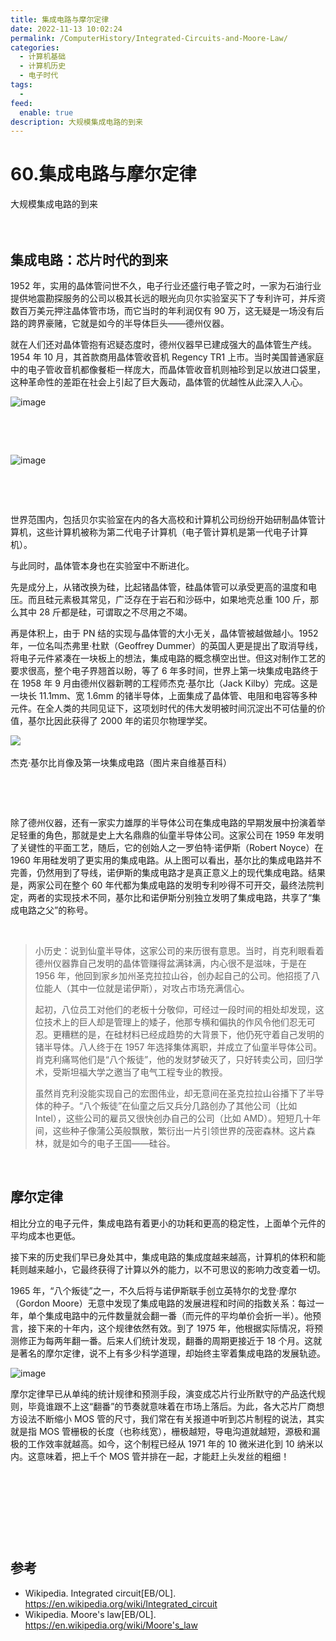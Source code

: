 ```yaml
---
title: 集成电路与摩尔定律
date: 2022-11-13 10:02:24
permalink: /ComputerHistory/Integrated-Circuits-and-Moore-Law/
categories:
  - 计算机基础
  - 计算机历史
  - 电子时代
tags:
  - 
feed:
  enable: true
description: 大规模集成电路的到来
---
```



# 60.集成电路与摩尔定律

大规模集成电路的到来

‍<!-- more -->　　‍

## 集成电路：芯片时代的到来

1952 年，实用的晶体管问世不久，电子行业还盛行电子管之时，一家为石油行业提供地震勘探服务的公司以极其长远的眼光向贝尔实验室买下了专利许可，并斥资数百万美元押注晶体管市场，而它当时的年利润仅有 90 万，这无疑是一场没有后路的跨界豪赌，它就是如今的半导体巨头——德州仪器。

就在人们还对晶体管抱有迟疑态度时，德州仪器早已建成强大的晶体管生产线。1954 年 10 月，其首款商用晶体管收音机 Regency TR1 上市。当时美国普通家庭中的电子管收音机都像餐柜一样庞大，而晶体管收音机则袖珍到足以放进口袋里，这种革命性的差距在社会上引起了巨大轰动，晶体管的优越性从此深入人心。

![image](https://image.peterjxl.com/blog/image-20220820104229-1snp9jb.png)

‍

‍

![image](https://image.peterjxl.com/blog/image-20220820104337-23gmxn8.png)​

‍

‍

世界范围内，包括贝尔实验室在内的各大高校和计算机公司纷纷开始研制晶体管计算机，这些计算机被称为第二代电子计算机（电子管计算机是第一代电子计算机）。

与此同时，晶体管本身也在实验室中不断进化。

先是成分上，从锗改换为硅，比起锗晶体管，硅晶体管可以承受更高的温度和电压。而且硅元素极其常见，广泛存在于岩石和沙砾中，如果地壳总重 100 斤，那么其中 28 斤都是硅，可谓取之不尽用之不竭。

再是体积上，由于 PN 结的实现与晶体管的大小无关，晶体管被越做越小。1952 年，一位名叫杰弗里·杜默（Geoffrey Dummer）的英国人更是提出了取消导线，将电子元件紧凑在一块板上的想法，集成电路的概念横空出世。但这对制作工艺的要求很高，整个电子界翘首以盼，等了 6 年多时间，世界上第一块集成电路终于在 1958 年 9 月由德州仪器新聘的工程师杰克·基尔比（Jack Kilby）完成。这是一块长 11.1mm、宽 1.6mm 的锗半导体，上面集成了晶体管、电阻和电容等多种元件。在全人类的共同见证下，这项划时代的伟大发明被时间沉淀出不可估量的价值，基尔比因此获得了 2000 年的诺贝尔物理学奖。

​![](https://image.peterjxl.com/blog/image-20220820104531-aeifgch.png)​

杰克·基尔比肖像及第一块集成电路（图片来自维基百科）

‍

‍

除了德州仪器，还有一家实力雄厚的半导体公司在集成电路的早期发展中扮演着举足轻重的角色，那就是史上大名鼎鼎的仙童半导体公司。这家公司在 1959 年发明了关键性的平面工艺，随后，它的创始人之一罗伯特·诺伊斯（Robert Noyce）在 1960 年用硅发明了更实用的集成电路。从上图可以看出，基尔比的集成电路并不完善，仍然用到了导线，诺伊斯的集成电路才是真正意义上的现代集成电路。结果是，两家公司在整个 60 年代都为集成电路的发明专利吵得不可开交，最终法院判定，两者的实现技术不同，基尔比和诺伊斯分别独立发明了集成电路，共享了“集成电路之父”的称号。

‍

> 小历史：说到仙童半导体，这家公司的来历很有意思。当时，肖克利眼看着德州仪器靠自己发明的晶体管赚得盆满钵满，内心很不是滋味，于是在 1956 年，他回到家乡加州圣克拉拉山谷，创办起自己的公司。他招揽了八位能人（其中一位就是诺伊斯），对攻占市场充满信心。
>
> 起初，八位员工对他们的老板十分敬仰，可经过一段时间的相处却发现，这位技术上的巨人却是管理上的矮子，他那专横和偏执的作风令他们忍无可忍。更糟糕的是，在硅材料已经成趋势的大背景下，他仍死守着自己发明的锗半导体。八人终于在 1957 年选择集体离职，并成立了仙童半导体公司。肖克利痛骂他们是“八个叛徒”，他的发财梦破灭了，只好转卖公司，回归学术，受斯坦福大学之邀当了电气工程专业的教授。
>
> 虽然肖克利没能实现自己的宏图伟业，却无意间在圣克拉拉山谷播下了半导体的种子。“八个叛徒”在仙童之后又兵分几路创办了其他公司（比如 Intel），这些公司的雇员又很快创办自己的公司（比如 AMD）。短短几十年间，这些种子像蒲公英般飘散，繁衍出一片引领世界的茂密森林。这片森林，就是如今的电子王国——硅谷。

‍

## 摩尔定律

相比分立的电子元件，集成电路有着更小的功耗和更高的稳定性，上面单个元件的平均成本也更低。

接下来的历史我们早已身处其中，集成电路的集成度越来越高，计算机的体积和能耗则越来越小，它最终获得了计算以外的能力，以不可思议的影响力改变着一切。

1965 年，“八个叛徒”之一，不久后将与诺伊斯联手创立英特尔的戈登·摩尔（Gordon Moore）无意中发现了集成电路的发展进程和时间的指数关系：每过一年，单个集成电路中的元件数量就会翻一番（而元件的平均单价会折一半）。他预言，接下来的十年内，这个规律依然有效。到了 1975 年，他根据实际情况，将预测修正为每两年翻一番。后来人们统计发现，翻番的周期更接近于 18 个月。这就是著名的摩尔定律，说不上有多少科学道理，却始终主宰着集成电路的发展轨迹。

![image](https://image.peterjxl.com/blog/image-20220820104743-x1e65pw.png)​

摩尔定律早已从单纯的统计规律和预测手段，演变成芯片行业所默守的产品迭代规则，毕竟谁跟不上这“翻番”的节奏就意味着在市场上落后。为此，各大芯片厂商想方设法不断缩小 MOS 管的尺寸，我们常在有关报道中听到芯片制程的说法，其实就是指 MOS 管栅极的长度（也称线宽），栅极越短，导电沟道就越短，源极和漏极的工作效率就越高。如今，这个制程已经从 1971 年的 10 微米进化到 10 纳米以内。这意味着，把上千个 MOS 管并排在一起，才能赶上头发丝的粗细！

​

‍

‍

‍

## 参考

* Wikipedia. Integrated circuit[EB/OL].  https://en.wikipedia.org/wiki/Integrated_circuit
* Wikipedia. Moore's law[EB/OL].  https://en.wikipedia.org/wiki/Moore's_law

‍
